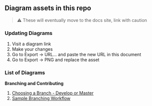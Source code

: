 ## Diagram assets in this repo

> :warning: These will eventually move to the docs site, link with caution

### Updating Diagrams

1. Visit a diagram link
1. Make your changes
1. Go to Export -> URL... and paste the new URL in this document
1. Go to Export -> PNG and replace the asset

### List of Diagrams

**Branching and Contributing**
1. [Choosing a Branch - Develop or Master](https://viewer.diagrams.net/?highlight=0000ff&edit=_blank&layers=1&nav=1&title=git-2.drawio#RzVltc9o4EP41%2FtiO38EfgYS2c%2B1NrulMm4%2FCFrYutuXIcsD3629lS%2Fg9QBpCYQBrLa2l3WefXQnNWiX7Twxl0Tca4Fgz9WCvWTeaaRqW68KPkJS1xHOkIGQkkJ0awT35D0uhLqUFCXDe6cgpjTnJukKfpin2eUeGGKO7brctjbtPzVCIB4J7H8VD6U8S8KiWzh29kX%2FGJIzUkw1d3kmQ6iwFeYQCumuJrFvNWjFKeX2V7Fc4FsZTdqnHrSfuHibGcMpPGfDX0%2B33z%2Ff7X1m42j39mH%2F6JzazD1LLM4oLuWA5WV4qCzBapAEWSnTNWu4iwvF9hnxxdwc%2BB1nEkxhaBlxKdZhxvJ%2Bcp3FYPcAG0wRzVkIXNcCrR5TKonVz11jfsma1LGpZ3lbAQtLj4UFzYxS4kHY5w0ZDk%2BAAMCKblPGIhjRF8W0jXTbSr5Rm0jj%2FYs5LCXFUcNo13ZamfI0SEouF%2F0ARTRBI%2FYI9V8ZvrCuefq5tGY4RJ8%2FdcWOWkkPvKAGNjU%2Fm849O1y1zvauEIxZiLse1YXhcldNTldOC%2BXigasEYKlvdMtEhP2vSrn7u3Loj4KKeRYOmg5FfDzBrJAjdGBy6zDOUdqDnPhWCLyqwfMgrKC2gg2Fk%2B%2BYmXIXidxWhNATyFMFTzSKk8EULsWIi9FZxhfGj4M%2FSh0eYsABdPbxQejYMpX4khm631Td83eBnHAOyZV9Y96F7S1bPX4l7UXSESsbjYQsrWdGYskqHtd1uTd8XluKMPuLWncDduEAJ1rLhrzciKMvqgcRSnN%2FiKEPRfpuj3B7Q34yi7CsgaBdhofnuu5ic6JJgYIDgNAx9QznH7Prowe4EembeRtcvgR6Ayx8HH%2Bd9MhxYiJW%2FRCEBFpDNB1lXVI2bfadVytYJmRHvCa81z2eObD80T4JWo1s0ylbjDjMCdsRMyk7NsmCwKlG9YFhZytS58Vj8%2Fm7WPjc%2Fmvash0TTNl7Mj%2Ba8j93eiMvkR3eS3QQyquJfBW5DYBBV4jXktAfBZweOqTVMcIzAwFe0gS1NB8coJmEK1z7gQaBmKQiBwJ5hIW8kJAiqIGEYGBZtKn0CWtIloNxZas6NXEGLd5yVeL%2FENHKjI5Vqh%2B1FG57TQT5JS%2FpHw%2Fa6lbeihdfWjqoLMH6OudYnqTcAxuydeOtALobb5ZbzyeWCHHgF3rKuwVveERI6YYD3DlX9fMBaf9NrMcwQOSfWNa9mm9kRttFNddRQdh74mxtVdaChlJofHbur43Js5A0cvmBY1MVi4b6qpOvMs2Eq6eQ%2BzUTVrHNa2dV%2FRKP9SJqTAKvtF4%2FwsItfZgAHGLtOs0SrD7sEetZD2MUxyXKBnzxCmRD6MS2Cer%2FgkzQEiXn8tOe0ItsR77Ei261ewyRYvy5RfHuTxxjt2ns2UnsbxqWKb6W4hZufEa6QEwhIfIHPYfe0ZTQZcyiYhF%2BOQkRKrLeKL7kdpDKFGhfZdw9pfMR33ojvzIu5buT4dK1r3lpb2Jpnr2i6LXJhgvUwWL%2BIMC4hEbfJQfer3foOEcFpfEflAY24tUE5riM%2FmTiKOYqJbgSmNMW9cJWi07EzRhBXgoc72Fd7Q3yY9gg%2BZhfDhzmFD8%2FQFp52a2rAP%2FMbJTS15XAT8u6hLb3kTJedb%2B47w%2Bk7b4SXx2j5cq6bPpSVm87jR2r26JEadGJkA2Znp25Dr4UAw35HBNh9BMyGCHgjcodm87dbXf01f15at%2F8D)
1. [Sample Branching Workflow](https://viewer.diagrams.net/?highlight=0000ff&edit=_blank&layers=1&nav=1#R7Vzdc9o4EP9rPHP3QMff2I8JhLYzl7vO5W7S9k3YMrgxliuLEPrXV7Ilf4NNwJhJeAF7Ja3W%2B9tda1cCSZusXj5iEC3vkQsDSZXdF0mbSqqq6PaYfjHKNqXYspoSFth3U5KcEx78X5CPFNS178KY01ISQSggflQmOigMoUNKNIAx2pS7eShwS4QILGCN8OCAoE599F2yTKmWIef0T9BfLMXMisxbVkB05oR4CVy0KZC0O0mbYIRIerV6mcCAKa%2Bsl9mO1kwwDEPSZcBPH1kPNzb%2BNP%2F0%2FfN38v8%2F44%2FGSFE5Ps8gWPNH5uKSrdABRuvQhYyNLGm3m6VP4EMEHNa6oahT2pKsAnqn0Mu6WFzSZ4gJfCmQuJgfIVpBgre0i2i10xHcZHRLS%2B83OQC6wbkuC8rXNJMDz0FfZKxzvdALrpoD1GSoNS09gFVEFaTKjwg%2FeQFFllkXpp9%2Ff7lPNOA8UeOIa9qkSiBllYHAX4T02qEqg5gSmKp8aoM3vGHluy4bfoth7P8C84QVwyJCfkiShzVuJWPKeK0JilMvYqw9FJIZWPkB0%2BV%2FYIlWgFO5qykmY5sBfCIE7QqCtlJDUB3LdQSFr5weQL1u5jNZsmcSFe3Gku5UyZIlayqIqnR7ewByAfTIyXHjCBnyThxPjptmlXAzjDpuTbCNe4PNaIhOZkC4RkrwmD%2FXSDSMUlXe0A6KHr3kjfRqwb4ntBP251TpWDCkAqY80x4Xgr6iD4e%2BXkffPqfT2idAX6XoJ7BXDOARMAjYYiJ5Vz%2BxSA7YOmIJwiRqJy3pZHN81FSSLjvbiBoB5TrbwDl7M4zofYSRQ4kXb4HqYBZoqnULVJpMUOvLBJXsGeo2iILjzIKzCfyj2EyW0Hli9orWzCPuQczWELlFMfYnnfA%2Bd5Y5BqGzlFgAEL1mEJA1Zh2U0tDexJmixFtjCjgzFLoY63O2CabPl0zInv%2FLv0wJIKYuQPXvecnnWUB4XMJQCOAzcVYQL5gYEwENIonfJCaeNBbkkqn3s7g3hc8wQFGfgn5m%2BiBLmJiELxQnBKJZmxf4NG3L5M6fyElU7e4VjhKZF3aOlzHB6AlOUECDrjYNUciCo0eVVCF1jatNuVD7klvtZcldjpzjhhW32RA5s3y1h9BZT5pqEC2oHqIj1JEl%2FvzlJhVz6yY1qUZZUU2LHFUIWnrFGOO%2BFKVo7YqCoXvDyhm5jdbMWtQntE5GyNaVlOmMRYh0UQCDecJfWDsjuQv4wIVAmCzRAoUguMupt%2FDFJ18Zgw8Gv%2FvGhWLX0xfBm91s%2BU3R4SRV8zxPdZyad9IW15ybBktQnTV%2B3mMd%2B%2B2PPcReDypAbzS4iKBhGADiP5cLQ03WwGf4whZZhbWN%2FsEom17F82K0xg7ko4qFnDZGNU4E0PBKapwS68ye%2BxiDbcim35HBuga0XL3JYC11rplvxWAVc1wys2qW39VeKZ%2BKwSpKN4OlBgS2hW48bdkncWUmWz5QtPIAepHKcGL%2FaUoq3o%2F%2FeB40dwT8sT2X5WP9JzXMPT2t8WU5mlK1wte%2BGuwqo3O%2FGsQSsyFdpqx5gQXHkJSSiTXxRtbuDDmOQNiYhDip5bAEBC%2Fmf8hpGiG%2B%2FkxYyEmm4nHXYF2J8A7RWCkWFhrSGVlLiPAq8RDRtuF2wBr1xGbpRQAJTbBGVGDHDxf1kSwjGfl0pRvykbKYL2khNJ%2BOPdpfjEz8Pk1r3TLXbOAcOE%2BLZPk8qqhD1a1UE6pu8wtDKMX14ygAXCF%2BGPhiJi9AgFSmr1cAKultCtD%2BLKxl26hbyfOAnZKWhKIlZemcdpmq8LiWGnlvJSpzd4XqAMfJfSd3H1Xe4UGUEVhFSaOmMbS4S1XJZQ7Vmry819NKzVVnU9v9TXRpdLlSY5PXiQ7NjidaW3xPLrifXPBAMbzJCbPHrvhhve5Vq928Ry8cyunGHWoblI0fxbvKREWt78iHu63pamjsTqPPFRTV8iJEoFAssZxzH2ncJV29gsVfaEOD1bTpdwWrGSx7aLDMK1idwVLUgdGyri%2BtA9Ayhkary67AFS3e2Roaresaozta2enewdC6LjIOQEsfGq0OZ5RfjxavRZ8MLVHCPhdaVrXmO3S6ZVlXuA6Aa%2BiEy7KvcB0A19Apl6KYdXhad%2B1%2BrFeR6MHr%2BnnHvxCKuCJ%2FQEK2HBJ2JLSMLtUu3n4t3rC9P74TyG7z7b%2FkbpvdVfcyyxuRr93OvLR9RWEb6Sbbno4ib27dgOy8s3jcQeumXbtrCNgVAgZP5O0u5weueF1MKm%2F3Wnh5e3gNnczbvZZe3hxeg6fzdq%2FFl7eH19AJfXbo%2FHpm4V2dWSj%2FOOg9n1sQrdrgx4cU8YcMfQTP7KT0qYJndsD6bAgZl1avURSjjs%2FZCgD9JPKvLSyc%2BWB%2BawFAkfnKsbUCIFLu01UAOh%2B%2B73gk%2BPjD94p2jsP0co%2BL9bcYvwYvYMpdCs79%2FPqBR5lCYPlWiis7y5fH%2FmrizIGqNfxkb%2F1L%2BQmEXDVTvWJ%2FXX8CMdJeG%2FDaIxK9zf%2BvKe2e%2F%2BuVdvcb)

